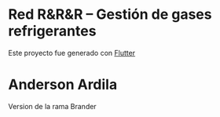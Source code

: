 # Red R&R&R – Gestión de gases refrigerantes
Este proyecto fue generado con [Flutter]([https://flutter.dev/](https://flutter.dev/)) 


# Anderson Ardila
Version de la rama Brander